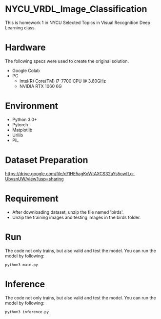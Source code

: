 # NYCU_VRDL_Image_Classification
This is homework 1 in NYCU Selected Topics in Visual Recognition Deep Learning class.

# Hardware
The following specs were used to create the original solution.
* Google Colab
* PC
  * Intel(R) Core(TM) i7-7700 CPU @ 3.60GHz
  * NVIDIA RTX 1060 6G

# Environment
* Python 3.0+
* Pytorch
* Matplotlib
* Urllib
* PIL

# Dataset Preparation
https://drive.google.com/file/d/1HE5agKoWtAXCS32aYs5owfLq-UbvsnUW/view?usp=sharing

# Requirement
* After downloading dataset, unzip the file named 'birds'.
* Unzip the training images and testing images in the birds folder.

# Run
The code not only trains, but also valid and test the model. You can run the model by following:
```
python3 main.py
```
# Inference
The code not only trains, but also valid and test the model. You can run the model by following:
```
python3 inference.py
```
